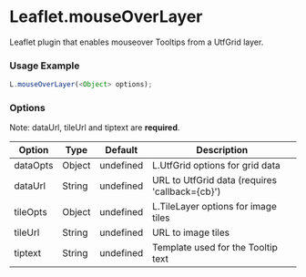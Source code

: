 # Leaflet.mouseOverLayer

Leaflet plugin that enables mouseover Tooltips from a UtfGrid layer.

### Usage Example

```js
L.mouseOverLayer(<Object> options);
```

### Options
  
Note: dataUrl, tileUrl and tiptext are **required**.

| Option | Type | Default | Description |
| ------ | ------ | ------ | ------ |
| dataOpts | Object | undefined | L.UtfGrid options for grid data |
| dataUrl | String | undefined | URL to UtfGrid data (requires 'callback={cb}') |
| tileOpts | Object | undefined | L.TileLayer options for image tiles |
| tileUrl | String | undefined | URL to image tiles |
| tiptext | String | undefined | Template used for the Tooltip text |
